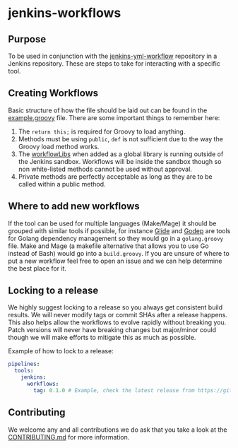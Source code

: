 # jenkins-workflows

## Purpose

To be used in conjunction with the [jenkins-yml-workflow](https://github.com/concur/jenkins-yml-workflowLibs) repository in a Jenkins repository. These are steps to take for interacting with a specific tool.

## Creating Workflows

Basic structure of how the file should be laid out can be found in the [example.groovy](../example.groovy) file. There are some important things to remember here:

1. The `return this;` is required for Groovy to load anything.
1. Methods must be using `public`, `def` is not sufficient due to the way the Groovy load method works.
1. The [workflowLibs](https://github.com/concur/jenkins-yml-workflowLibs) when added as a global library is running outside of the Jenkins sandbox. Workflows will be inside the sandbox though so non white-listed methods cannot be used without approval.
1. Private methods are perfectly acceptable as long as they are to be called within a public method.

## Where to add new workflows

If the tool can be used for multiple languages (Make/Mage) it should be grouped with similar tools if possible, for instance [Glide](https://github.com/Masterminds/glide) and [Godep](https://github.com/tools/godep) are tools for Golang dependency management so they would go in a `golang.groovy` file. Make and Mage (a makefile alternative that allows you to use Go instead of Bash) would go into a `build.groovy`. If you are unsure of where to put a new workflow feel free to open an issue and we can help determine the best place for it.

## Locking to a release

We highly suggest locking to a release so you always get consistent build results. We will never modify tags or commit SHAs after a release happens. This also helps allow the workflows to evolve rapidly without breaking you. Patch versions will never have breaking changes but major/minor could though we will make efforts to mitigate this as much as possible.

Example of how to lock to a release:

```yaml
pipelines:
  tools:
    jenkins:
      workflows:
        tag: 0.1.0 # Example, check the latest release from https://github.com/concur/jenkins-workflows/releases
```

## Contributing

We welcome any and all contributions we do ask that you take a look at the [CONTRIBUTING.md](contributing) for more information.

